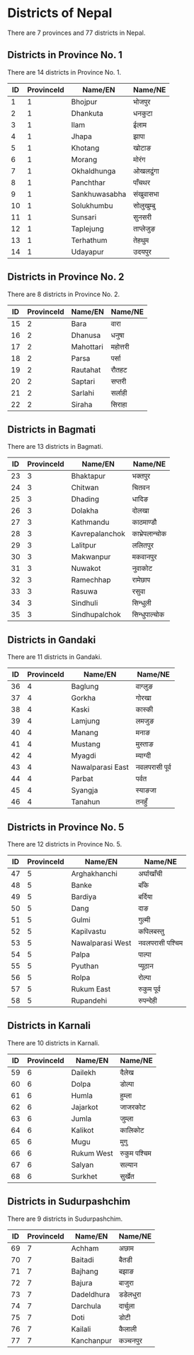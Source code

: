 # Districts of Nepal
There are 7 provinces and 77 districts in Nepal.

## Districts in Province No. 1
There are 14 districts in Province No. 1.

|ID|ProvinceId|Name/EN|Name/NE|
|---|---|---|---|
|1|1|Bhojpur|भोजपुर|
|2|1|Dhankuta|धनकुटा|
|3|1|Ilam|ईलाम|
|4|1|Jhapa|झापा|
|5|1|Khotang|खोटाङ|
|6|1|Morang|मोरंग|
|7|1|Okhaldhunga|ओखलढुंगा|
|8|1|Panchthar|पाँचथर|
|9|1|Sankhuwasabha|संखुवासभा|
|10|1|Solukhumbu|सोलुखुम्बु|
|11|1|Sunsari|सुनसरी|
|12|1|Taplejung|ताप्लेजुङ|
|13|1|Terhathum|तेहथुम|
|14|1|Udayapur|उदयपुर|

## Districts in Province No. 2
There are 8 districts in Province No. 2.

|ID|ProvinceId|Name/EN|Name/NE|
|---|---|---|---|
|15|2|Bara|वारा|
|16|2|Dhanusa|धनुषा|
|17|2|Mahottari|महोत्तरी|
|18|2|Parsa|पर्सा|
|19|2|Rautahat|रौतहट|
|20|2|Saptari|सप्तरी|
|21|2|Sarlahi|सर्लाही|
|22|2|Siraha|सिराहा|

## Districts in Bagmati
There are 13 districts in Bagmati.

|ID|ProvinceId|Name/EN|Name/NE|
|---|---|---|---|
|23|3|Bhaktapur|भक्तपुर|
|24|3|Chitwan|चितवन|
|25|3|Dhading|धादिङ|
|26|3|Dolakha|दोलखा|
|27|3|Kathmandu|काठमाण्डौ|
|28|3|Kavrepalanchok|काभ्रेपलान्चोक|
|29|3|Lalitpur|ललितपुर|
|30|3|Makwanpur|मकवानपुर|
|31|3|Nuwakot|नुवाकोट|
|32|3|Ramechhap|रामेछाप|
|33|3|Rasuwa|रसुवा|
|34|3|Sindhuli|सिन्धुली|
|35|3|Sindhupalchok|सिन्धुपाल्चोक|

## Districts in Gandaki
There are 11 districts in Gandaki.

|ID|ProvinceId|Name/EN|Name/NE|
|---|---|---|---|
|36|4|Baglung|वाग्लुङ|
|37|4|Gorkha|गोरखा|
|38|4|Kaski|कास्की|
|39|4|Lamjung|लमजुङ|
|40|4|Manang|मनाङ|
|41|4|Mustang|मुस्ताङ|
|42|4|Myagdi|म्याग्दी|
|43|4|Nawalparasi East|नवलपरासी पूर्व|
|44|4|Parbat|पर्वत|
|45|4|Syangja|स्याङजा|
|46|4|Tanahun|तनहुँ|

## Districts in Province No. 5
There are 12 districts in Province No. 5.

|ID|ProvinceId|Name/EN|Name/NE|
|---|---|---|---|
|47|5|Arghakhanchi|अर्घाखाँची|
|48|5|Banke|बाँके|
|49|5|Bardiya|बर्दिया|
|50|5|Dang|दाङ|
|51|5|Gulmi|गुल्मी|
|52|5|Kapilvastu|कपिलबस्तु|
|53|5|Nawalparasi West|नवलपरासी पश्चिम|
|54|5|Palpa|पाल्पा|
|55|5|Pyuthan|प्यूठान|
|56|5|Rolpa|रोल्पा|
|57|5|Rukum East|रुकुम पूर्व|
|58|5|Rupandehi|रुपन्देही|

## Districts in Karnali
There are 10 districts in Karnali.

|ID|ProvinceId|Name/EN|Name/NE|
|---|---|---|---|
|59|6|Dailekh|दैलेख|
|60|6|Dolpa|डोल्पा|
|61|6|Humla|हुम्ला|
|62|6|Jajarkot|जाजरकोट|
|63|6|Jumla|जुम्ला|
|64|6|Kalikot|कालिकोट|
|65|6|Mugu|मुगु|
|66|6|Rukum West|रुकुम पश्चिम|
|67|6|Salyan|सल्यान|
|68|6|Surkhet|सुर्खेत|

## Districts in Sudurpashchim
There are 9 districts in Sudurpashchim.

|ID|ProvinceId|Name/EN|Name/NE|
|---|---|---|---|
|69|7|Achham|अछाम|
|70|7|Baitadi|बैतडी|
|71|7|Bajhang|बझाङ|
|72|7|Bajura|बाजुरा|
|73|7|Dadeldhura|डडेलधुरा|
|74|7|Darchula|दार्चुला|
|75|7|Doti|डोटी|
|76|7|Kailali|कैलाली|
|77|7|Kanchanpur|कञ्चनपुर|